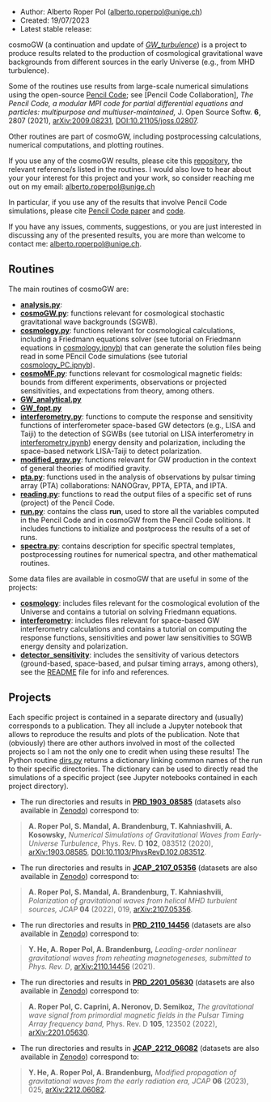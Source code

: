 * Author: Alberto Roper Pol (alberto.roperpol@unige.ch)
* Created: 19/07/2023
* Latest stable release:

cosmoGW (a continuation and update of [*GW_turbulence*](https://github.com/AlbertoRoper/GW_turbulence)) is a project to produce results related to the production of cosmological gravitational wave backgrounds from different sources in the early Universe (e.g., from MHD turbulence).

Some of the routines use results from large-scale numerical simulations using the open-source [Pencil Code](https://github.com/pencil-code);
see [Pencil Code Collaboration], *The Pencil Code, a modular MPI code for partial differential equations and particles: multipurpose and multiuser-maintained,* J. Open Source Softw. **6**, 2807 (2021), [arXiv:2009.08231](https://arxiv.org/abs/2009.08231), [DOI:10.21105/joss.02807](https://joss.theoj.org/papers/10.21105/joss.02807).

Other routines are part of cosmoGW, including postprocessing calculations, numerical computations, and plotting routines.

If you use any of the cosmoGW results, please cite this [repository](https://zenodo.org/record/6045844), the relevant reference/s listed in the routines. I would also love to hear about your your interest for this project and your work, so consider reaching me out on my email: alberto.roperpol@unige.ch

In particular, if you use any of the results that involve Pencil Code simulations, please cite [Pencil Code paper](https://joss.theoj.org/papers/10.21105/joss.02807) and [code](https://github.com/pencil-code).

If you have any issues, comments, suggestions, or you are just interested in discussing any of the presented results, you are more than welcome to contact me: alberto.roperpol@unige.ch.

## Routines

The main routines of cosmoGW are:

* [**analysis.py**](analysis.py): 
* [**cosmoGW.py**](cosmoGW.py): functions relevant for cosmological stochastic gravitational wave backgrounds (SGWB).
* [**cosmology.py**](cosmology.py): functions relevant for cosmological calculations, including a Friedmann equations solver (see tutorial on Friedmann equations in [cosmology.ipnyb](cosmology/cosmology.ipynb)) that can generate the solution files being read in some PEncil Code simulations (see tutorial [cosmology_PC.ipnyb](cosmology/cosmology_PC.ipynb)).
* [**cosmoMF.py**](cosmoMF.py): functions relevant for cosmological magnetic fields: bounds from different experiments, observations or projected sensitivities, and expectations from theory, among others.
* [**GW_analytical.py**](GW_analytical.py)
* [**GW_fopt.py**](GW_fopt.py)
* [**interferometry.py**](interferometry.py): functions to compute the response and sensitivity functions of interferometer space-based GW detectors (e.g., LISA and Taiji) to the detection of SGWBs (see tutorial on LISA interferometry in [interferometry.ipynb](interferometry/interferometry.ipynb)) energy density and polarization, including the space-based network LISA-Taiji to detect polarization.
* [**modified_grav.py**](modified_grav.py): functions relevant for GW production in the context of general theories of modified gravity.
* [**pta.py**](pta.py): functions used in the analysis of observations by pulsar timing array (PTA) collaborations: NANOGrav, PPTA, EPTA, and IPTA.
* [**reading.py**](reading.py): functions to read the output files of a specific set of runs (project) of the Pencil Code.
* [**run.py**](run.py): contains the class **run**, used to store all the variables computed in the Pencil Code and in cosmoGW from the Pencil Code solitions. It includes functions to initialize and postprocess the results of a set of runs.
* [**spectra.py**](spectra.py): contains description for specific spectral templates, postprocessing routines for numerical spectra, and other mathematical routines.

Some data files are available in cosmoGW that are useful in some of the projects:
* [**cosmology**](cosmology): includes files relevant for the cosmological evolution of the Universe and contains a tutorial on solving Friedmann equations.
* [**interferometry**](interferometry): includes files relevant for space-based GW interferometry calculations and contains a tutorial on computing the response functions, sensitivities and power law sensitivities to SGWB energy density and polarization.
* [**detector_sensitivity**](detector_sensitivity): includes the sensitivity of various detectors (ground-based, space-based, and pulsar timing arrays, among others), see the [README](detector_sensitivity/README.md) file for info and references.

## Projects

Each specific project is contained in a separate directory and (usually) corresponds to a publication. They all include a Jupyter notebook that allows to reproduce the results and plots of the publication. Note that (obviously) there are other authors involved in most of the collected projects so I am not the only one to credit when using these results! The Python routine [dirs.py](dirs.py) returns a dictionary linking common names of the run to their specific directories. The dictionary can be used to directly read the simulations of a specific project (see Jupyter notebooks contained in each project directory).

* The run directories and results in [**PRD_1903_08585**](PRD_1903_08585) (datasets also available in [Zenodo](https://zenodo.org/record/3692072)) correspond to:
> **A. Roper Pol, S. Mandal, A. Brandenburg, T. Kahniashvili, A. Kosowsky,** *Numerical Simulations of Gravitational Waves from Early-Universe Turbulence,* Phys. Rev. D **102**, 083512 (2020), [arXiv:1903.08585](https://arxiv.org/abs/1903.08585),
[DOI:10.1103/PhysRevD.102.083512](https://doi.org/10.1103/PhysRevD.102.083512).

* The run directories and results in [**JCAP_2107_05356**](JCAP_2107_05356) (datasets are also available in [Zenodo](https://zenodo.org/record/5525504)) correspond to:
> **A. Roper Pol, S. Mandal, A. Brandenburg, T. Kahniashvili,** *Polarization of gravitational waves from helical MHD turbulent sources,*
*JCAP* **04** (2022), 019, [arXiv:2107.05356](https://arxiv.org/abs/2107.05356).

* The run directories and results in [**PRD_2110_14456**](PRD_2110_14456) (datasets are also available in [Zenodo](https://zenodo.org/record/5603013)) correspond to:
> **Y. He, A. Roper Pol, A. Brandenburg,** *Leading-order nonlinear gravitational waves from reheating magnetogeneses,* *submitted to
Phys. Rev. D*, [arXiv:2110.14456](https://arxiv.org/abs/2110.14456) (2021).

* The run directories and results in [**PRD_2201_05630**](PRD_2201_05630) (datasets are also available in [Zenodo](https://zenodo.org/record/5782752)) correspond to:
> **A. Roper Pol, C. Caprini, A. Neronov, D. Semikoz,** *The gravitational wave signal from primordial magnetic fields in the Pulsar
Timing Array frequency band,* Phys. Rev. D **105**, 123502 (2022), [arXiv:2201.05630](https://arxiv.org/abs/2201.05630).

* The run directories and results in [**JCAP_2212_06082**](JCAP_2212_06082) (datasets are also available in
[Zenodo](https://zenodo.org/record/7408601)) correspond to:
> **Y. He, A. Roper Pol, A. Brandenburg,** *Modified propagation of gravitational waves from the early radiation era,*
*JCAP* **06** (2023), 025, [arXiv:2212.06082](https://arxiv.org/abs/2212.06082).
